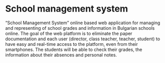 # School management system

“School Management System” online based web application for managing and representing of school grades and information in Bulgarian schools online. 
The goal of the web platform is to eliminate the paper documentation and each user (director, class teacher, teacher, student) 
to have easy and real-time access to the platform, even from their smartphones. The students will be able to check their grades, 
the information about their absences and personal notes.
